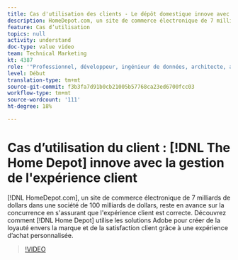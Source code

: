 ```yaml
---
title: Cas d'utilisation des clients - Le dépôt domestique innove avec la gestion de l'expérience client
description: HomeDepot.com, un site de commerce électronique de 7 milliards de dollars dans une société de 100 milliards de dollars, reste en avance sur la concurrence en s'assurant que l'expérience client est correcte. Découvrez comment Home Depot utilise les solutions d'Adobe pour fidéliser la marque et satisfaire ses clients grâce à une expérience d'achat personnalisée et personnalisée.
feature: Cas d’utilisation
topics: null
activity: understand
doc-type: value video
team: Technical Marketing
kt: 4387
role: '"Professionnel, développeur, ingénieur de données, architecte, architecte de données, administrateur, responsable"'
level: Début
translation-type: tm+mt
source-git-commit: f3b3fa7d91b0cb21005b57768ca23ed6700fcc03
workflow-type: tm+mt
source-wordcount: '111'
ht-degree: 18%

---
```



# Cas d’utilisation du client : [!DNL The Home Depot] innove avec la gestion de l&#39;expérience client

[!DNL HomeDepot.com], un site de commerce électronique de 7 milliards de dollars dans une société de 100 milliards de dollars, reste en avance sur la concurrence en s&#39;assurant que l&#39;expérience client est correcte. Découvrez comment [!DNL Home Depot] utilise les solutions Adobe pour créer de la loyauté envers la marque et de la satisfaction client grâce à une expérience d’achat personnalisée.

>[!VIDEO](https://video.tv.adobe.com/v/31506/?quality=12)
